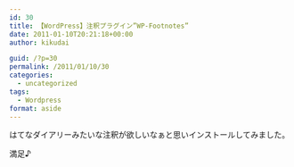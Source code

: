 ```yaml
---
id: 30
title: 【WordPress】注釈プラグイン”WP-Footnotes”
date: 2011-01-10T20:21:18+00:00
author: kikudai

guid: /?p=30
permalink: /2011/01/10/30
categories:
  - uncategorized
tags:
  - Wordpress
format: aside
---
```

はてなダイアリーみたいな注釈が欲しいなぁと思いインストールしてみました。
  
満足♪
